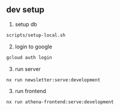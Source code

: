 ## dev setup

1. setup db

```sh
scripts/setup-local.sh
```

2. login to google

```sh
gcloud auth login
```

3. run server

```sh
nx run newsletter:serve:development
```

3. run frontend

```sh
nx run athena-frontend:serve:development
```
